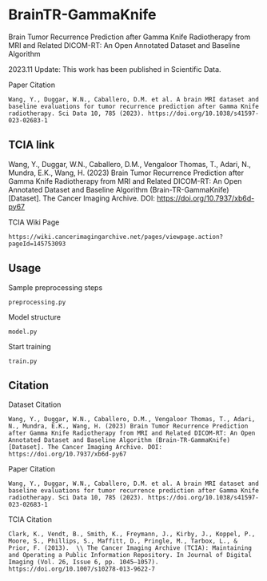 # BrainTR-GammaKnife
Brain Tumor Recurrence Prediction after Gamma Knife Radiotherapy from MRI and Related DICOM-RT: An Open Annotated Dataset and Baseline Algorithm

2023.11 Update: This work has been published in Scientific Data.

Paper Citation
```
Wang, Y., Duggar, W.N., Caballero, D.M. et al. A brain MRI dataset and baseline evaluations for tumor recurrence prediction after Gamma Knife radiotherapy. Sci Data 10, 785 (2023). https://doi.org/10.1038/s41597-023-02683-1
```

## TCIA link

Wang, Y., Duggar, W.N., Caballero, D.M., Vengaloor Thomas, T., Adari, N., Mundra, E.K., Wang, H. (2023) Brain Tumor Recurrence Prediction after Gamma Knife Radiotherapy from MRI and Related DICOM-RT: An Open Annotated Dataset and Baseline Algorithm (Brain-TR-GammaKnife) [Dataset]. The Cancer Imaging Archive. DOI: https://doi.org/10.7937/xb6d-py67

TCIA Wiki Page
```
https://wiki.cancerimagingarchive.net/pages/viewpage.action?pageId=145753093
```

## Usage
Sample preprocessing steps
```
preprocessing.py
```

Model structure
```
model.py
```

Start training
```
train.py
```

## Citation

Dataset Citation
```
Wang, Y., Duggar, W.N., Caballero, D.M., Vengaloor Thomas, T., Adari, N., Mundra, E.K., Wang, H. (2023) Brain Tumor Recurrence Prediction after Gamma Knife Radiotherapy from MRI and Related DICOM-RT: An Open Annotated Dataset and Baseline Algorithm (Brain-TR-GammaKnife) [Dataset]. The Cancer Imaging Archive. DOI:  https://doi.org/10.7937/xb6d-py67 
```
Paper Citation
```
Wang, Y., Duggar, W.N., Caballero, D.M. et al. A brain MRI dataset and baseline evaluations for tumor recurrence prediction after Gamma Knife radiotherapy. Sci Data 10, 785 (2023). https://doi.org/10.1038/s41597-023-02683-1
```
TCIA Citation
```
Clark, K., Vendt, B., Smith, K., Freymann, J., Kirby, J., Koppel, P., Moore, S., Phillips, S., Maffitt, D., Pringle, M., Tarbox, L., & Prior, F. (2013).  \\ The Cancer Imaging Archive (TCIA): Maintaining and Operating a Public Information Repository. In Journal of Digital Imaging (Vol. 26, Issue 6, pp. 1045–1057).  https://doi.org/10.1007/s10278-013-9622-7
```
